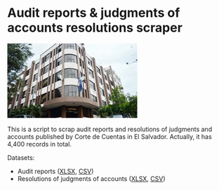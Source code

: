 # Audit reports & judgments of accounts resolutions scraper

![logo](cdec-logo.png)

This is a script to scrap audit reports and resolutions of judgments and accounts published by Corte de Cuentas in El Salvador. Actually, it has 4,400 records in total.

Datasets:

- Audit reports ([XLSX](https://github.com/jailop/audit-reports/raw/master/audit-reports.xlsx), [CSV](https://github.com/jailop/audit-reports/raw/master/audit-reports.csv))
- Resolutions of judgments of accounts ([XLSX](https://github.com/jailop/judgments-of-accounts/raw/master/judgments-of-accounts.xlsx), [CSV](https://github.com/jailop/judgments-of-accounts/raw/master/judgments-of-accounts.csv))

